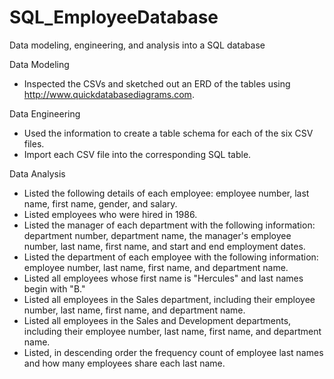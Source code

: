 # SQL_EmployeeDatabase
Data modeling, engineering, and analysis into a SQL database


Data Modeling

- Inspected the CSVs and sketched out an ERD of the tables using http://www.quickdatabasediagrams.com.


Data Engineering

- Used the information to create a table schema for each of the six CSV files.
- Import each CSV file into the corresponding SQL table.


Data Analysis

- Listed the following details of each employee: employee number, last name, first name, gender, and salary.
- Listed employees who were hired in 1986.
- Listed the manager of each department with the following information: department number, department name, the manager's employee number, last name, first name, and start and end employment dates.
- Listed the department of each employee with the following information: employee number, last name, first name, and department name.
- Listed all employees whose first name is "Hercules" and last names begin with "B."
- Listed all employees in the Sales department, including their employee number, last name, first name, and department name.
- Listed all employees in the Sales and Development departments, including their employee number, last name, first name, and department name.
- Listed, in descending order the frequency count of employee last names and how many employees share each last name.
